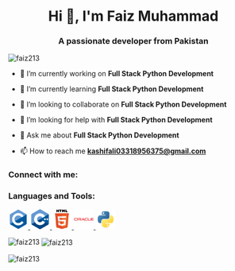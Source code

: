 <h1 align="center">Hi 👋, I'm Faiz Muhammad</h1>
<h3 align="center">A passionate developer from Pakistan</h3>

<p align="left"> <img src="https://komarev.com/ghpvc/?username=faiz213&label=Profile%20views&color=0e75b6&style=flat" alt="faiz213" /> </p>

- 🔭 I’m currently working on **Full Stack Python Development**

- 🌱 I’m currently learning **Full Stack Python Development**

- 👯 I’m looking to collaborate on **Full Stack Python Development**

- 🤝 I’m looking for help with **Full Stack Python Development**

- 💬 Ask me about **Full Stack Python Development**

- 📫 How to reach me **kashifali03318956375@gmail.com**

<h3 align="left">Connect with me:</h3>
<p align="left">
</p>

<h3 align="left">Languages and Tools:</h3>
<p align="left"> <a href="https://www.cprogramming.com/" target="_blank" rel="noreferrer"> <img src="https://raw.githubusercontent.com/devicons/devicon/master/icons/c/c-original.svg" alt="c" width="40" height="40"/> </a> <a href="https://www.w3schools.com/cpp/" target="_blank" rel="noreferrer"> <img src="https://raw.githubusercontent.com/devicons/devicon/master/icons/cplusplus/cplusplus-original.svg" alt="cplusplus" width="40" height="40"/> </a> <a href="https://www.w3.org/html/" target="_blank" rel="noreferrer"> <img src="https://raw.githubusercontent.com/devicons/devicon/master/icons/html5/html5-original-wordmark.svg" alt="html5" width="40" height="40"/> </a> <a href="https://www.oracle.com/" target="_blank" rel="noreferrer"> <img src="https://raw.githubusercontent.com/devicons/devicon/master/icons/oracle/oracle-original.svg" alt="oracle" width="40" height="40"/> </a> <a href="https://www.python.org" target="_blank" rel="noreferrer"> <img src="https://raw.githubusercontent.com/devicons/devicon/master/icons/python/python-original.svg" alt="python" width="40" height="40"/> </a> </p>

<p><img align="left" src="https://github-readme-stats.vercel.app/api/top-langs?username=faiz213&show_icons=true&locale=en&layout=compact" alt="faiz213" /></p>

<p>&nbsp;<img align="center" src="https://github-readme-stats.vercel.app/api?username=faiz213&show_icons=true&locale=en" alt="faiz213" /></p>

<p><img align="center" src="https://github-readme-streak-stats.herokuapp.com/?user=faiz213&" alt="faiz213" /></p>
